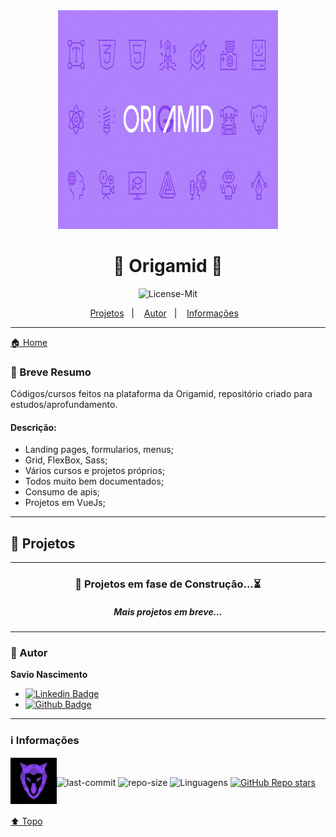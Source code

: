 <div align="center">

<a id="top">
<img src="https://github.com/savionascimentodev/Origamid/blob/main/assets/bannerOrigamid.jpg" width="70%" height="350px">
</a>

# 🐺 Origamid 💜

![License-Mit](https://img.shields.io/badge/license-MIT-lightseagreen)

<p align="center">
    <a href="#projects">Projetos</a>&nbsp;&nbsp;&nbsp;|&nbsp;&nbsp;&nbsp;
    <a href="#autor">Autor</a>&nbsp;&nbsp;&nbsp;|&nbsp;&nbsp;&nbsp;
    <a href="#info">Informações</a>&nbsp;&nbsp;&nbsp;
</p>
</div>

---

[🏠 Home](https://github.com/savionascimentodev/Origamid)

### 🎯 Breve Resumo

Códigos/cursos feitos na plataforma da Origamid, repositório criado para estudos/aprofundamento.

#### Descrição:

- Landing pages, formularios, menus;
- Grid, FlexBox, Sass;
- Vários cursos e projetos próprios;
- Todos muito bem documentados;
- Consumo de apis;
- Projetos em VueJs;

---

## 👾 Projetos <a id="projects"></a>

<!-- ### Techno

- Projeto desenvolvido para simular uma loja de informática, com compra de itens utilizando o vue;
- Projeto inicial de e-comerce com uma Api 'falsa', não há bd, para treinamentos iniciais em VueJs, nao existe funcionalidade de Finalizar a compra pois é só front-end - Consome dados de uma Api, um arquivo Json com os produtos, imagens e outros dados.

<details>
<summary>
🚀 Esse projeto foi desenvolvido com as seguintes tecnologias:  <a id="tecnologias"></a>
</summary>

<h6></h6>

[![HTML5](https://img.shields.io/badge/-HTML5-F06426?style=flat-square&logoColor=fff&logo=HTML5)](https://developer.mozilla.org/pt-BR/docs/Web/HTML)
[![CSS3](https://img.shields.io/badge/-CSS3-5DAFEF?style=flat-square&logoColor=fff&logo=CSS3)](https://developer.mozilla.org/pt-BR/docs/Web/CSS)
[![JavaScript](https://img.shields.io/badge/-JavaScript-FEAE32?style=flat-square&logoColor=fff&logo=javascript)](https://developer.mozilla.org/pt-BR/docs/Web/JavaScript)
[![VueJS](https://img.shields.io/badge/Vue.js-35495E?style=flat&logo=vuedotjs&logoColor=4FC08D)](https://br.vuejs.org/index.html)

</details>

#### Desktop Screenshot:

![image](https://user-images.githubusercontent.com/77630766/127754107-9702a749-dd9c-47cb-b5cb-95743f23eefe.png)

#### Mobile Screenshot:

![image](https://user-images.githubusercontent.com/77630766/127754130-728bb2f5-42e6-4aab-8eb6-01dcb83719c6.png)

<br> -->

---

<div align="center">
  
### 🚧 Projetos em fase de Construção...⏳
##### Mais projetos em breve...

</div>

---

### 👤 Autor <a id="autor"></a>

**Savio Nascimento**

- [![Linkedin Badge](https://img.shields.io/badge/-SavioNascimento-blue?style=flat-square&logo=Linkedin&logoColor=white&link=https://www.linkedin.com/savio-nascimento)](https://www.linkedin.com/in/savio-nascimento/)
- [![Github Badge](https://img.shields.io/badge/savionascimentodev-24292e?style=flat&logo=Github&logoColor=white&link=https://github.com/savionascimentodev)](https://github.com/savionascimentodev)

---

### ℹ️ Informações <a id="info"></a>

<img align="left" src="https://github.com/savionascimentodev/Origamid/blob/main/assets/logoOrigamid.png" width="74px">
<br>

![last-commit](https://img.shields.io/github/last-commit/savionascimentodev/VueJs-Origamid?&color=purple)
![repo-size](https://img.shields.io/github/repo-size/savionascimentodev/VueJs-Origamid?&color=purple)
<img src="https://img.shields.io/github/languages/count/savionascimentodev/VueJs-Origamid?color=purple&style=flat" alt="Linguagens">
[![GitHub Repo stars](https://img.shields.io/github/stars/savionascimentodev/VueJs-Origamid?style=social)](https://github.com/savionascimentodev/VueJs-Origamid/stargazers)

</br>

[⬆️ Topo](#top) <br>
